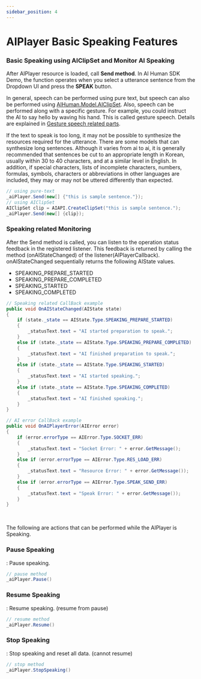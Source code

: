 ```yaml
---
sidebar_position: 4
---
```


# AIPlayer Basic Speaking Features

### Basic Speaking using AIClipSet and Monitor AI Speaking

After AIPlayer resource is loaded, call **Send method**. In AI Human SDK Demo, the function operates when you select a utterance sentence from the Dropdown UI and press the **SPEAK** button.

In general, speech can be performed using pure text, but speech can also be performed using [AIHuman.Model.AIClipSet](/aihuman/unity-sdk/apis/aiclipset). Also, speech can be performed along with a specific gesture. For example, you could instruct the AI to say hello by waving his hand. This is called gesture speech. Details are explained in [Gesture speech related parts](/aihuman/unity-sdk/aiplayer/advanced-features#gestures).

If the text to speak is too long, it may not be possible to synthesize the resources required for the utterance. There are some models that can synthesize long sentences. Although it varies from ai to ai, it is generally recommended that sentences be cut to an appropriate length in Korean, usually within 30 to 40 characters, and at a similar level in English. In addition, if special characters, lists of incomplete characters, numbers, formulas, symbols, characters or abbreviations in other languages are included, they may or may not be uttered differently than expected.

```csharp
// using pure-text
_aiPlayer.Send(new[] {"this is sample sentence."});
// using AIClipSet
AIClipSet clip = AIAPI.CreateClipSet("this is sample sentence.");
_aiPlayer.Send(new[] {clip});
```

### Speaking related Monitoring

After the Send method is called, you can listen to the operation status feedback in the registered listener. This feedback is returned by calling the method (onAIStateChanged) of the listener(AIPlayerCallback). onAIStateChanged sequentially returns the following AIState values.

- SPEAKING_PREPARE_STARTED 
- SPEAKING_PREPARE_COMPLETED
- SPEAKING_STARTED
- SPEAKING_COMPLETED

```csharp
// Speaking related CallBack example
public void OnAIStateChanged(AIState state)
{
    if (state._state == AIState.Type.SPEAKING_PREPARE_STARTED)
    {
        _statusText.text = "AI started preparation to speak.";
    } 
    else if (state._state == AIState.Type.SPEAKING_PREPARE_COMPLETED)
    {
        _statusText.text = "AI finished preparation to speak.";
    }
    else if (state._state == AIState.Type.SPEAKING_STARTED)
    {
        _statusText.text = "AI started speaking.";
    }
    else if (state._state == AIState.Type.SPEAKING_COMPLETED)
    {
        _statusText.text = "AI finished speaking.";
    }
}

// AI error CallBack example
public void OnAIPlayerError(AIError error) 
{
    if (error.errorType == AIError.Type.SOCKET_ERR)
    {
		_statusText.text = "Socket Error: " + error.GetMessage();
    }
    else if (error.errorType == AIError.Type.RES_LOAD_ERR)
    {
        _statusText.text = "Resource Error: " + error.GetMessage());
    }
	else if (error.errorType == AIError.Type.SPEAK_SEND_ERR)
    {
		_statusText.text = "Speak Error: " + error.GetMessage());
    }
}
```
<br/>

The following are actions that can be performed while the AIPlayer is Speaking.

### Pause Speaking

: Pause speaking.
```c#
// pause method
_aiPlayer.Pause()
```

### Resume Speaking

: Resume speaking. (resume from pause)
```c#
// resume method
_aiPlayer.Resume()
```

### Stop Speaking

: Stop speaking and reset all data. (cannot resume)
```c#
// stop method
_aiPlayer.StopSpeaking()
```
